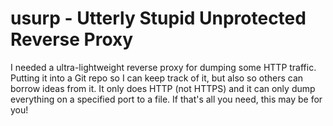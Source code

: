 # usurp - Utterly Stupid Unprotected Reverse Proxy

I needed a ultra-lightweight reverse proxy for dumping some HTTP traffic. Putting it into a Git repo so I can keep track of it, 
but also so others can borrow ideas from it. It only does HTTP (not HTTPS) and it can only dump everything on a specified
port to a file. If that's all you need, this may be for you!
